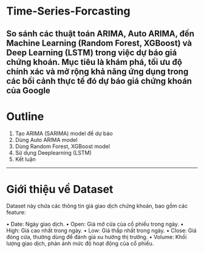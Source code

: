 # Time-Series-Forcasting
So sánh các thuật toán ARIMA, Auto ARIMA, đến Machine Learning (Random Forest, XGBoost) và Deep Learning (LSTM) trong việc dự báo giá chứng khoán.
Mục tiêu là khám phá, tối ưu độ chính xác và mở rộng khả năng ứng dụng trong các bối cảnh thực tế đó dự báo giá chứng khoán của Google
--------
# Outline
  1. Tạo ARIMA (SARIMA) model để dự báo
  2. Dùng Auto ARIMA model
  3. Dùng Random Forest, XGBoost model
  4. Sử dụng Deeplearning (LSTM)
  5. Kết luận
-----
# Giới thiệu về Dataset
Dataset này chứa các thông tin giá giao dịch chứng khoán, bao gồm các feature:

 • Date: Ngày giao dịch.
 • Open: Giá mở cửa của cổ phiếu trong ngày.
 • High: Giá cao nhất trong ngày.
 • Low: Giá thấp nhất trong ngày.
 • Close: Giá đóng cửa, thường dùng để đánh giá xu hướng thị trường.
 • Volume: Khối lượng giao dịch, phản ánh mức độ hoạt động của cổ phiếu.
